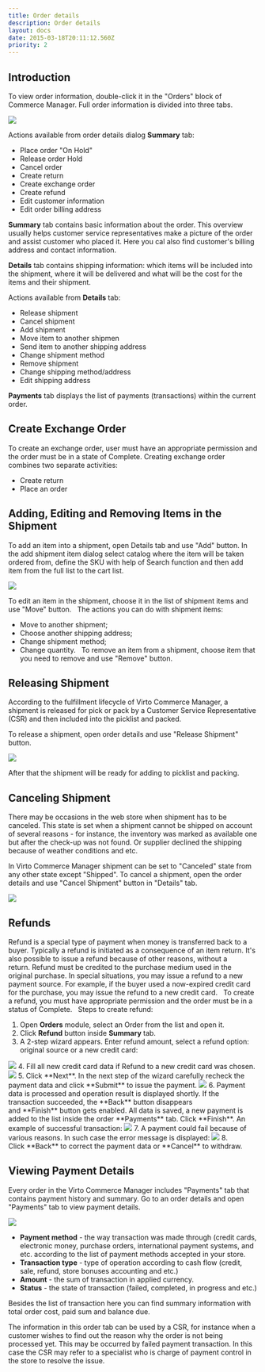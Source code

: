 ```yaml
---
title: Order details
description: Order details
layout: docs
date: 2015-03-18T20:11:12.560Z
priority: 2
---
```

## Introduction

To view order information, double-click it in the "Orders" block of Commerce Manager. Full order information is divided into three tabs.

<img src="../../../../assets/images/docs/order-details.PNG" />

Actions available from order details dialog **Summary** tab:

* Place order "On Hold"
* Release order Hold
* Cancel order
* Create return
* Create exchange order
* Create refund
* Edit customer information
* Edit order billing address

**Summary** tab contains basic information about the order. This overview usually helps customer service representatives make a picture of the order and assist customer who placed it. Here you cal also find customer's billing address and contact information.

**Details** tab contains shipping information: which items will be included into the shipment, where it will be delivered and what will be the cost for the items and their shipment.

Actions available from **Details** tab:

* Release shipment
* Cancel shipment
* Add shipment
* Move item to another shipmen
* Send item to another shipping address
* Change shipment method
* Remove shipment
* Change shipping method/address
* Edit shipping address

**Payments** tab displays the list of payments (transactions) within the current order.

## Create Exchange Order

To create an exchange order, user must have an appropriate permission and the order must be in a state of Complete. Creating exchange order combines two separate activities:

* Create return
* Place an order

## Adding, Editing and Removing Items in the Shipment

To add an item into a shipment, open Details tab and use "Add" button. In the add shipment item dialog select catalog where the item will be taken ordered from, define the SKU with help of Search function and then add item from the full list to the cart list.

<img src="../../../../assets/images/docs/add-shipment.PNG" />

To edit an item in the shipment, choose it in the list of shipment items and use "Move" button.
 
The actions you can do with shipment items:
 
* Move to another shipment;
* Choose another shipping address;
* Change shipment method;
* Change quantity.
 
To remove an item from a shipment, choose item that you need to remove and use "Remove" button.

## Releasing Shipment

According to the fulfillment lifecycle of Virto Commerce Manager, a shipment is released for pick or pack by a Customer Service Representative (CSR) and then included into the picklist and packed.

To release a shipment, open order details and use "Release Shipment" button.

<img src="../../../../assets/images/docs/release-shipment.PNG" />

After that the shipment will be ready for adding to picklist and packing.

## Canceling Shipment

There may be occasions in the web store when shipment has to be canceled. This state is set when a shipment cannot be shipped on account of several reasons - for instance, the inventory was marked as available one but after the check-up was not found. Or supplier declined the shipping because of weather conditions and etc.

In Virto Commerce Manager shipment can be set to "Canceled" state from any other state except "Shipped". To cancel a shipment, open the order details and use "Cancel Shipment" button in "Details" tab.

<img src="../../../../assets/images/docs/cancel-shipment.PNG" />

## Refunds

Refund is a special type of payment when money is transferred back to a buyer. Typically a refund is initiated as a consequence of an item return. It's also possible to issue a refund because of other reasons, without a return. Refund must be credited to the purchase medium used in the original purchase. In special situations, you may issue a refund to a new payment source. For example, if the buyer used a now-expired credit card for the purchase, you may issue the refund to a new credit card.
 
To create a refund, you must have appropriate permission and the order must be in a status of Complete.
 
Steps to create refund:

1. Open **Orders** module, select an Order from the list and open it.
2. Click **Refund** button inside **Summary** tab. 
3. A 2-step wizard appears. Enter refund amount, select a refund option: original source or a new credit card:
  <img src="../../../../assets/images/docs/Capture.PNG" />
4. Fill all new credit card data if Refund to a new credit card was chosen.
  <img src="../../../../assets/images/docs/Capture3.PNG" />
5. Click **Next**. In the next step of the wizard carefully recheck the payment data and click **Submit** to issue the payment.
  <img src="../../../../assets/images/docs/Capture2.PNG" />
6. Payment data is processed and operation result is displayed shortly. If the transaction succeeded, the **Back** button disappears and **Finish** button gets enabled. All data is saved, a new payment is added to the list inside the order **Payments** tab. Click **Finish**. An example of successful transaction:
  <img src="../../../../assets/images/docs/Capture4.PNG" />
7. A payment could fail because of various reasons. In such case the error message is displayed:
  <img src="../../../../assets/images/docs/Capture5.PNG" />
8. Click **Back** to correct the payment data or **Cancel** to withdraw.

## Viewing Payment Details

Every order in the Virto Commerce Manager includes "Payments" tab that contains payment history and summary. Go to an order details and open "Payments" tab to view payment details.

<img src="../../../../assets/images/docs/payment-details.PNG" />

* **Payment method** - the way transaction was made through (credit cards, electronic money, purchase orders, international payment systems, and etc. according to the list of payment methods accepted in your store.
* **Transaction type** - type of operation according to cash flow (credit, sale, refund, store bonuses accounting and etc.)
* **Amount** - the sum of transaction in applied currency.
* **Status** - the state of transaction (failed, completed, in progress and etc.)

Besides the list of transaction here you can find summary information with total order cost, paid sum and balance due.

The information in this order tab can be used by a CSR, for instance when a customer wishes to find out the reason why the order is not being processed yet. This may be occurred by failed payment transaction. In this case the CSR may refer to a specialist who is charge of payment control in the store to resolve the issue.